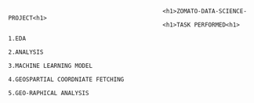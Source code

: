                                                 <h1>ZOMATO-DATA-SCIENCE-PROJECT<h1>
                                                <h1>TASK PERFORMED<h1>
                                                                      1.EDA
                                                                      2.ANALYSIS
                                                                      3.MACHINE LEARNING MODEL
                                                                      4.GEOSPARTIAL COORDNIATE FETCHING
                                                                      5.GEO-RAPHICAL ANALYSIS
                                                              

